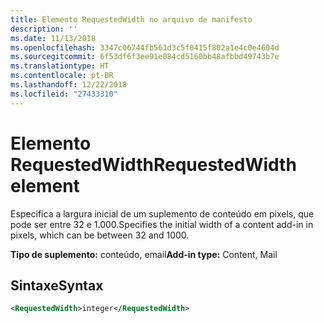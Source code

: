```yaml
---
title: Elemento RequestedWidth no arquivo de manifesto
description: ''
ms.date: 11/13/2018
ms.openlocfilehash: 3347c06744fb561d3c5f0415f802a1e4c0e4604d
ms.sourcegitcommit: 6f53df6f3ee91e084cd5160bb48afbbd49743b7e
ms.translationtype: HT
ms.contentlocale: pt-BR
ms.lasthandoff: 12/22/2018
ms.locfileid: "27433310"
---
```

# <a name="requestedwidth-element"></a><span data-ttu-id="dcc0b-102">Elemento RequestedWidth</span><span class="sxs-lookup"><span data-stu-id="dcc0b-102">RequestedWidth element</span></span>

<span data-ttu-id="dcc0b-103">Especifica a largura inicial de um suplemento de conteúdo em pixels, que pode ser entre 32 e 1.000.</span><span class="sxs-lookup"><span data-stu-id="dcc0b-103">Specifies the initial width of a content add-in in pixels, which can be between 32 and 1000.</span></span>

<span data-ttu-id="dcc0b-104">**Tipo de suplemento:** conteúdo, email</span><span class="sxs-lookup"><span data-stu-id="dcc0b-104">**Add-in type:** Content, Mail</span></span>

## <a name="syntax"></a><span data-ttu-id="dcc0b-105">Sintaxe</span><span class="sxs-lookup"><span data-stu-id="dcc0b-105">Syntax</span></span>

```XML
<RequestedWidth>integer</RequestedWidth>
```

